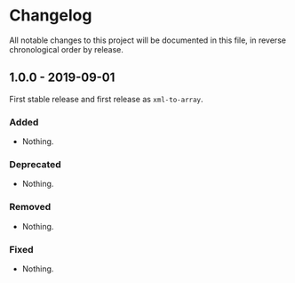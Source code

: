 # Changelog

All notable changes to this project will be documented in this file, in reverse chronological order by release.

## 1.0.0 - 2019-09-01

First stable release and first release as `xml-to-array`.

### Added

- Nothing.

### Deprecated

- Nothing.

### Removed

- Nothing.

### Fixed

- Nothing.
